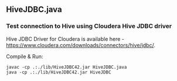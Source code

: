## HiveJDBC.java
### Test connection to Hive using Cloudera Hive JDBC driver
Hive JDBC Driver for Cloudera is available here - https://www.cloudera.com/downloads/connectors/hive/jdbc/.

Compile & Run:
```
javac -cp .:./lib/HiveJDBC42.jar HiveJDBC.java
java -cp .:./lib/HiveJDBC42.jar HiveJDBC
```
